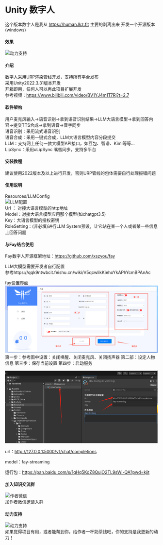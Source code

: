# Unity 数字人
这个版本数字人是我从 https://human.lkz.fit 主要的剥离出来
开发一个开源版本(windows)

#### 效果 
![动力支持](human_example.png)   

#### 介绍
数字人采用URP渲染管线开发，支持所有平台发布  
采用Unity2022.3.31版本开发  
开箱即用，任何人可以再此项目扩展开发  
参考视频：https://www.bilibili.com/video/BV1YJ4m1T7Rj?t=2.7

#### 软件架构
用户麦克风输入->语音识别->拿到语音识别结果->LLM大语言模型->拿到回答内容->提交TTS合成->拿到语音->音字同步  
语音识别：采用流式语音识别  
语音合成：采用一键式合成，LLM大语言模型内容分段提交  
LLM：支持网上任何一款大模型API接口，如豆包、智谱、Kimi等等...  
LipSync：采用uLipSync 嘴唇同步，支持多平台  

#### 安装教程
建议使用2022版本及以上进行开发，否则URP管线的包体需要自行处理报错问题

#### 使用说明

Resources/LLMConfig  
![LLM配置](LLMConfig.jpeg)  
Url ： 对接大语言模型的http地址  
Model：对接大语言模型应用那个模型(如chatgpt3.5)  
Key：大语言模型的授权密钥  
RoleSetting：(非必填)进行LLM System预设，让它站在某一个人或者某一些信息上回答问题  

#### 与Fay结合使用

Fay数字人开源框架地址：https://github.com/xszyou/fay

LLM大模型需要开发者自行配置  
参考https://qqk9ntwbcit.feishu.cn/wiki/V5qcwlikKiehoYkAPhYcmBPAnAc

fay设置界面
![LLM配置](set.png)  
第一步：参考图中设置：关闭唤醒、关闭麦克风、关闭扬声器
第二部：设定人物信息
第三步：保存当前设置
第四步：启动服务

![img](unity.png)

url：http://127.0.0.1:5000/v1/chat/completions

model：fay-streaming

运行包：https://pan.baidu.com/s/1qHq5KdZ8QujO2TL9sWl-QA?pwd=kjit


#### 加入知识交流群
![作者微信](737dff38_10906743.png)    
加作者微信邀请入群

#### 动力支持  
![动力支持](20240701224655.png)   
如果觉得项目有用，或者能帮到你，给作者一杯奶茶钱吧，你的支持是我更新的动力！ 


